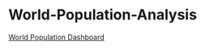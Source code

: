 # World-Population-Analysis

[World Population Dashboard](https://public.tableau.com/views/WorldPopulationAnalysis_16829861433570/Dashboard1?:language=en-US&:display_count=n&:origin=viz_share_link)
